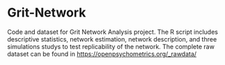 # Grit-Network
Code and dataset for Grit Network Analysis project. The R script includes descriptive statistics, network estimation, network description, and three simulations studys to test replicability of the network.
The complete raw dataset can be found in https://openpsychometrics.org/_rawdata/
